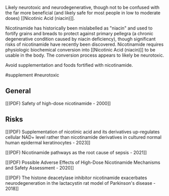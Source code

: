 Likely neurotoxic and neurodegenerative, though not to be confused with the far more beneficial (and likely safe for most people in low to moderate doses) [[Nicotinic Acid (niacin)]]. 

Nicotinamide has historically been mislabelled as "niacin" and used to fortify grains and breads to protect against primary pellegra (a chronic degenerative condition caused by niacin deficiency), though significant risks of nicotinamide have recently been discovered. Nicotinamide requires physiologic biochemical conversion into [[Nicotinic Acid (niacin)]] to be usable in the body. The conversion process appears to likely be neurotoxic. 

Avoid supplementation and foods fortified with nicotinamide.

#supplement #neurotoxic

## General

[[(PDF) Safety of high-dose nicotinamide - 2000]]

## Risks

[[(PDF) Supplementation of nicotinic acid and its derivatives up-regulates cellular NAD+ level rather than nicotinamide derivatives in cultured normal human epidermal keratinocytes - 2023]]

[[(PDF) Nicotinamide pathways as the root cause of sepsis - 2021]]

[[(PDF) Possible Adverse Effects of High-Dose Nicotinamide Mechanisms and Safety Assessment - 2020]]

[[(PDF) The histone deacetylase inhibitor nicotinamide exacerbates neurodegeneration in the lactacystin rat model of Parkinson's disease - 2018]]
